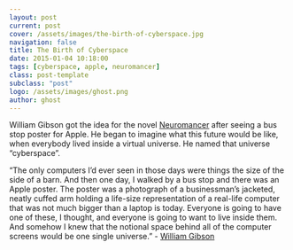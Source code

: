 ```yaml
---
layout: post
current: post
cover: /assets/images/the-birth-of-cyberspace.jpg
navigation: false
title: The Birth of Cyberspace
date: 2015-01-04 10:18:00
tags: [cyberspace, apple, neuromancer]
class: post-template
subclass: "post"
logo: /assets/images/ghost.png
author: ghost
---
```


William Gibson got the idea for the novel [Neuromancer](https://href.li/?http://en.wikipedia.org/wiki/Neuromancer) after seeing a bus stop poster for Apple. He began to imagine what this future would be like, when everybody lived inside a virtual universe. He named that universe “cyberspace”.

“The only computers I’d ever seen in those days were things the size of the side of a barn. And then one day, I walked by a bus stop and there was an Apple poster. The poster was a photograph of a businessman’s jacketed, neatly cuffed arm holding a life-size representation of a real-life computer that was not much bigger than a laptop is today. Everyone is going to have one of these, I thought, and everyone is going to want to live inside them. And somehow I knew that the notional space behind all of the computer screens would be one single universe.” - [William Gibson](https://href.li/?http://technoccult.net/archives/2011/06/18/william-gibson-on-the-creation-of-cyberspace/)
